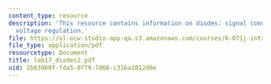 ```yaml
---
content_type: resource
description: 'This resource contains information on diodes: signal conditioning, and
  voltage regulation.'
file: https://ol-ocw-studio-app-qa.s3.amazonaws.com/courses/6-071j-introduction-to-electronics-signals-and-measurement-spring-2006/2b63960ffda507797d66c316a1012d8e_lab17_diodes2.pdf
file_type: application/pdf
resourcetype: Document
title: lab17_diodes2.pdf
uid: 2b63960f-fda5-0779-7d66-c316a1012d8e
---
```

